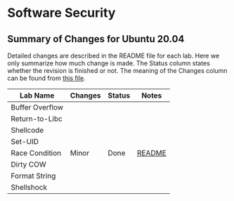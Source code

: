 # Software Security

## Summary of Changes for Ubuntu 20.04

Detailed changes are described in the README file for each lab.
Here we only summarize how much change is made. 
The Status column states whether the revision is finished or not.
The meaning of the Changes column can be found from 
[this file](../common-files/category_of_revision.md).

| Lab Name | Changes | Status |  Notes |
| ---      | ---  | ---   |  ---   |
| Buffer Overflow |   | |
| Return-to-Libc | |  |
| Shellcode | | |
| Set-UID  | | |
| Race Condition | Minor | Done |[README](Race_Condition/README.md) |
| Dirty COW  | | |
| Format String | | |
| Shellshock | | |

